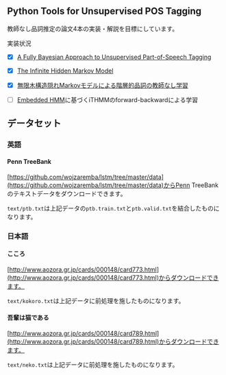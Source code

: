 ## Python Tools for Unsupervised POS Tagging

教師なし品詞推定の論文4本の実装・解説を目標にしています。

実装状況

- [x] [A Fully Bayesian Approach to Unsupervised Part-of-Speech Tagging](http://homepages.inf.ed.ac.uk/sgwater/papers/acl07-bhmm.pdf)

- [x] [The Infinite Hidden Markov Model](http://mlg.eng.cam.ac.uk/zoubin/papers/ihmm.pdf)

- [x] [無限木構造隠れMarkovモデルによる階層的品詞の教師なし学習](http://chasen.org/~daiti-m/paper/nl226ithmm.pdf)

- [ ] [Embedded HMM](https://papers.nips.cc/paper/2391-inferring-state-sequences-for-non-linear-systems-with-embedded-hidden-markov-models.pdf)に基づくiTHMMのforward-backwardによる学習

## データセット

### 英語

#### Penn TreeBank

[https://github.com/wojzaremba/lstm/tree/master/data](https://github.com/wojzaremba/lstm/tree/master/data)からPenn TreeBankのテキストデータをダウンロードできます。

`text/ptb.txt`は上記データの`ptb.train.txt`と`ptb.valid.txt`を結合したものになります。

### 日本語

#### こころ

[http://www.aozora.gr.jp/cards/000148/card773.html](http://www.aozora.gr.jp/cards/000148/card773.html)からダウンロードできます。

`text/kokoro.txt`は上記データに前処理を施したものになります。

#### 吾輩は猫である

[http://www.aozora.gr.jp/cards/000148/card789.html](http://www.aozora.gr.jp/cards/000148/card789.html)からダウンロードできます。

`text/neko.txt`は上記データに前処理を施したものになります。